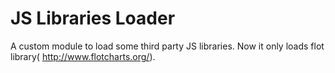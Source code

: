 # JS Libraries Loader

A custom module to load some third party JS libraries. Now it only loads flot library( http://www.flotcharts.org/).